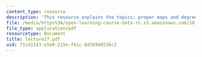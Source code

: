 ```yaml
---
content_type: resource
description: 'This resource explains the topics: proper maps and degree.'
file: /media/https%3A/open-learning-course-data-rc.s3.amazonaws.com/18-101-analysis-ii-fall-2005/71c41143e5e0215ef61c8d56948536c3_lecture27.pdf
file_type: application/pdf
resourcetype: Document
title: lecture27.pdf
uid: 71c41143-e5e0-215e-f61c-8d56948536c3
---
```

